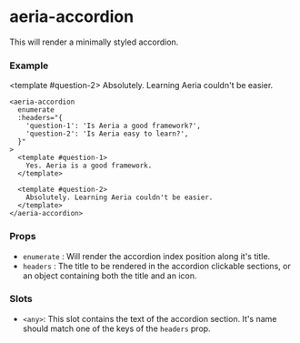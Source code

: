 <script setup lang="ts">
import { ref } from 'vue'
import { AeriaAccordion } from 'aeria-ui'
import ResultBox from '../../src/components/result-box.vue'
</script>

# aeria-accordion

This will render a minimally styled accordion.

### Example

<result-box>
<aeria-accordion
  enumerate
  :headers="{
    'question-1': 'Is Aeria a good framework?',
    'question-2': 'Is Aeria easy to learn?',
  }"
>
  <template #question-1>
    Yes. Aeria is a good framework.
  </template>

  <template #question-2>
    Absolutely. Learning Aeria couldn't be easier.
  </template>
</aeria-accordion>
</result-box>

```vue-html
<aeria-accordion
  enumerate
  :headers="{
    'question-1': 'Is Aeria a good framework?',
    'question-2': 'Is Aeria easy to learn?',
  }"
>
  <template #question-1>
    Yes. Aeria is a good framework.
  </template>

  <template #question-2>
    Absolutely. Learning Aeria couldn't be easier.
  </template>
</aeria-accordion>
```

### Props

- `enumerate` <Badge type="tip" text="boolean?" />: Will render the accordion index position along it's title.
- `headers` <Badge type="tip" text="object?" />: The title to be rendered in the accordion clickable sections, or an object containing both the title and an icon.


### Slots

- `<any>`: This slot contains the text of the accordion section. It's name should match one of the keys of the `headers` prop.

